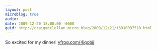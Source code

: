 ```yaml
---
layout: post
microblog: true
audio: 
date: 2009-12-20 18:00:00 -0600
guid: http://craigmcclellan.micro.blog/2009/12/21/t6910037510.html
---
```

So excited for my dinner! [yfrog.com/4iqobjj](http://yfrog.com/4iqobjj)
